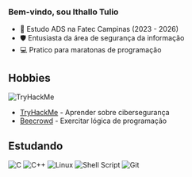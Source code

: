### Bem-vindo, sou Ithallo Tulio

- 📘 Estudo ADS na Fatec Campinas (2023 - 2026)
- 🛡️ Entusiasta da área de segurança da informação
- 💻 Pratico para maratonas de programação

## Hobbies
<img src="https://tryhackme-badges.s3.amazonaws.com/ithallo.png" alt="TryHackMe"><br> 
  - [TryHackMe](https://tryhackme.com/p/ithallo) - Aprender sobre cibersegurança
  - [Beecrowd](https://judge.beecrowd.com/en/profile/413518) - Exercitar lógica de programação

## Estudando
![C](https://img.shields.io/badge/c-%2300599C.svg?style=for-the-badge&logo=c&logoColor=white)
![C++](https://img.shields.io/badge/c++-%2300599C.svg?style=for-the-badge&logo=c%2B%2B&logoColor=white)
![Linux](https://img.shields.io/badge/Linux-FCC624?style=for-the-badge&logo=linux&logoColor=black)
![Shell Script](https://img.shields.io/badge/shell_script-%23121011.svg?style=for-the-badge&logo=gnu-bash&logoColor=white)
![Git](https://img.shields.io/badge/git-%23F05033.svg?style=for-the-badge&logo=git&logoColor=white)


<!--
**ithallotulio/ithallotulio** is a ✨ _special_ ✨ repository because its `README.md` (this file) appears on your GitHub profile.

Here are some ideas to get you started:

- 🔭 I’m currently working on ...
- 🌱 I’m currently learning ...
- 👯 I’m looking to collaborate on ...
- 🤔 I’m looking for help with ...
- 💬 Ask me about ...
- 📫 How to reach me: ...
- 😄 Pronouns: ...
- ⚡ Fun fact: ...
-->
